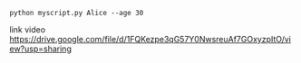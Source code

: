 ```
python myscript.py Alice --age 30

```
link video    https://drive.google.com/file/d/1FQKezpe3qG57Y0NwsreuAf7GOxyzpItO/view?usp=sharing
